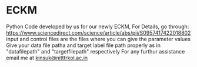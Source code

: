 # ECKM
Python Code developed by us for our newly ECKM, For Details, go through:  https://www.sciencedirect.com/science/article/abs/pii/S0957417422018802
input and control files are the files where you can give the parameter values 
Give your data file patha and target label file path properly as in "datafilepath" and "targetfilepath" respectively 
For any furthur assistance email me at kinsuk@nitttrkol.ac.in 
